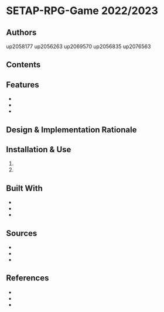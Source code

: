 # SETAP-RPG-Game 2022/2023

## Authors
  up2058177
  up2056263
  up2069570
  up2056835
  up2076563
  
## Contents
  
## Features
  *
  *
  *

## Design & Implementation Rationale
  
## Installation & Use
1. 

2. 


## Built With
  *
  *
  *

## Sources
  *
  *
  *
  
## References
  *
  *
  *
